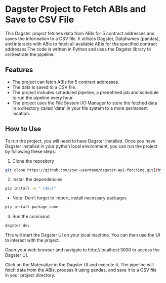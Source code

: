 # Dagster Project to Fetch ABIs and Save to CSV File 

This Dagster project fetches data from ABIs for 5 contract addresses and saves the information to a CSV file. It utilizes Dagster, Dataframes (pandas), and interacts with ABIs to fetch all available ABIs for the specified contract addresses.The code is written in Python and uses the Dagster library to orchestrate the pipeline.

## Features

* The project can fetch ABIs for 5 contract addresses.
* The data is saved to a CSV file.
* The project includes scheduled pipeline, a predefined job and schedule to run the pipeline every hour. 
* The project uses the File System I/O Manager to store the fetched data in a directory called 'data' in your file system to a more permanent location. 

## How to Use

To run the project, you will need to have Dagster installed. Once you have Dagster installed in your python local environment, you can run the project by following these steps:

1. Clone the repository
```bash
git clone https://github.com/your-username/dagster-api-fetching.git](https://github.com/MansiBhatt12/Dagster_Project.git
```
   
2. Install the dependencies
```bash
pip install -e ".[dev]"
```
* Note: Don't forget to import, install necessary packages
```bash
pip install package_name
```

3. Run the command
```bash
dagster dev
```

This will start the Dagster UI on your local machine. You can then use the UI to interact with the project.

Open your web browser and navigate to http://localhost:3000 to access the Dagster UI.

Click on the Materialize in the Dagster UI and execute it. The pipeline will fetch data from the ABIs, process it using pandas, and save it to a CSV file in your project directory.

